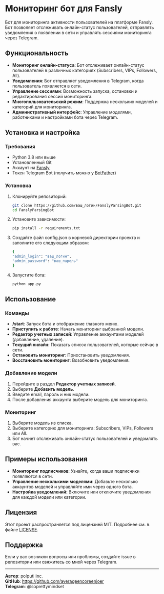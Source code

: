 # Мониторинг бот для Fansly

Бот для мониторинга активности пользователей на платформе Fansly. Бот позволяет отслеживать онлайн-статус пользователей, отправлять уведомления о появлении в сети и управлять сессиями мониторинга через Telegram.

## Функциональность

- **Мониторинг онлайн-статуса**: Бот отслеживает онлайн-статус пользователей в различных категориях (Subscribers, VIPs, Followers, All).
- **Уведомления**: Бот отправляет уведомления в Telegram, когда пользователь появляется в сети.
- **Управление сессиями**: Возможность запуска, остановки и редактирования сессий мониторинга.
- **Многопользовательский режим**: Поддержка нескольких моделей и категорий для мониторинга.
- **Административный интерфейс**: Управление моделями, работниками и настройками бота через Telegram.

## Установка и настройка

### Требования

- Python 3.8 или выше
- Установленный Git
- Аккаунт на [Fansly](https://fansly.com/)
- Токен Telegram Bot (получить можно у [BotFather](https://core.telegram.org/bots#botfather))

### Установка

1. Клонируйте репозиторий:
   ```bash
   git clone https://github.com/ваш_логин/FanslyParsingBot.git
   cd FanslyParsingBot
2. Установите зависимости:
   ```bash
   pip install -r requirements.txt
3. Создайте файл config.json в корневой директории проекта и заполните его следующим образом:
   ```bash
   {
   "admin_login": "ваш_логин",
   "admin_password": "ваш_пароль"
   }
4. Запустите бота:
   ```bash
   python app.py

## Использование

### Команды

- **/start**: Запуск бота и отображение главного меню.
- **Приступить к работе**: Начать мониторинг выбранной модели.
- **Редактор учетных записей**: Управление аккаунтами моделей (добавление, удаление).
- **Текущий онлайн**: Показать список пользователей, которые сейчас в сети.
- **Остановить мониторинг**: Приостановить уведомления.
- **Восстановить мониторинг**: Возобновить уведомления.

### Добавление модели

1. Перейдите в раздел **Редактор учетных записей**.
2. Выберите **Добавить модель**.
3. Введите email, пароль и ник модели.
4. После добавления аккаунта выберите модель для мониторинга.

### Мониторинг

1. Выберите модель из списка.
2. Выберите категорию для мониторинга: Subscribers, VIPs, Followers или All.
3. Бот начнет отслеживать онлайн-статус пользователей и уведомлять вас.

## Примеры использования

- **Мониторинг подписчиков**: Узнайте, когда ваши подписчики появляются в сети.
- **Управление несколькими моделями**: Добавьте несколько аккаунтов моделей и управляйте ими через одного бота.
- **Настройка уведомлений**: Включите или отключите уведомления для каждой модели или категории.

## Лицензия

Этот проект распространяется под лицензией MIT. Подробнее см. в файле [LICENSE](LICENSE).

## Поддержка

Если у вас возникли вопросы или проблемы, создайте issue в репозитории или свяжитесь со мной через Telegram.

---

**Автор**: polputi inc.  
**GitHub**: https://github.com/averageencoreenjoer  
**Telegram**: @soprettymindset
